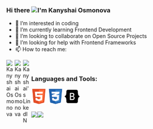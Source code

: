
### Hi there <img src="https://media.giphy.com/media/hvRJCLFzcasrR4ia7z/giphy.gif" width="25px">I'm Kanyshai Osmonova
- 👀 I’m interested in coding
- 🌱 I’m currently learning Frontend Development
- 👯 I’m looking to collaborate on Open Source Projects
- 🤔 I’m looking for help with Frontend Frameworks
- 📫 How to reach me: <br /> 
<a href="mailto:osmonova.kanyshai@gmail.com">
  <img align="left" alt="Kanyshai Osmonova" | Email" width="22px" src="https://www.svgrepo.com/show/92674/email.svg" />
</a>
<a href="https://twitter.com/kaniosmonova">
  <img align="left" alt="Kanyshai Osmonova" | Twitter" width="22px" src="https://raw.githubusercontent.com/peterthehan/peterthehan/master/assets/twitter.svg" />
</a>
<a href="https://www.linkedin.com/in/kanyshai-osmonova-0a91001b8/">
  <img align="left" alt="Kanyshai's LinkedIN" | width="22px" src="https://raw.githubusercontent.com/peterthehan/peterthehan/master/assets/linkedin.svg" />
</a>
<br />
<h3 align="left">Languages and Tools:</h3>
<img src="images/html.svg" alt="html" width="40" height="40">
<img src="images/css.svg" alt="css" width="40" height="40">
<img src="images/bootstrap1.svg" alt="bootstrap" width="40" height="40">
<!--
 <a href="https://www.w3.org/html/" target="_blank" rel="noreferrer"> <img src="https://raw.githubusercontent.com/devicons/devicon/master/icons/html5/html5-original-wordmark.svg" alt="html5" width="40" height="40"/> </a> 
 <a href="https://www.w3schools.com/css/" target="_blank" rel="noreferrer"> <img src="https://raw.githubusercontent.com/devicons/devicon/master/icons/css3/css3-original-wordmark.svg" alt="css3" width="40" height="40"/> </a> 
<a href="https://getbootstrap.com" target="_blank" rel="noreferrer"> <img src="https://raw.githubusercontent.com/devicons/devicon/master/icons/bootstrap/bootstrap-plain-wordmark.svg" alt="bootstrap" width="40" height="40"/> </a> <a href="https://www.cprogramming.com/" target="_blank" rel="noreferrer"> 
<a href="https://git-scm.com/" target="_blank" rel="noreferrer"> <img src="https://www.vectorlogo.zone/logos/git-scm/git-scm-icon.svg" alt="git" width="40" height="40"/> </a> <a href="https://developer.mozilla.org/en-US/docs/Web/JavaScript" target="_blank" rel="noreferrer"> <img src="https://raw.githubusercontent.com/devicons/devicon/master/icons/javascript/javascript-original.svg" alt="javascript" width="40" height="40"/> </a>
-->
<br />
<br />
<div>
<a href="https://github-readme-stats.vercel.app/api?username=kanyshaiosmonova&theme=tokyonight"> <img  align="left" src="https://github-readme-stats.vercel.app/api?username=kanyshaiosmonova&count_private=true&show_icons=true&theme=tokyonight" /></a>
<a href="https://github-readme-stats.vercel.app/api/top-langs/?username=kanyshaiosmonova&hide=php&theme=tokyonight"><img align="left" src="https://github-readme-stats.vercel.app/api/top-langs/?username=kanyshaiosmonova&hide=php&theme=tokyonight" /></a>
</div>

